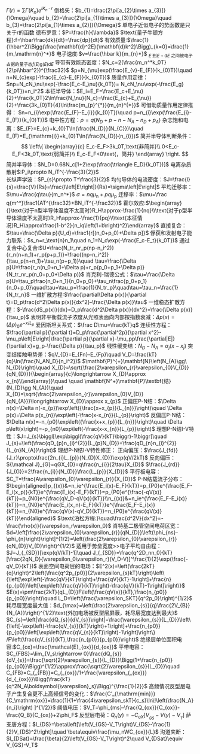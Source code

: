 $\Gamma(r)=\sum\Gamma(K_n)e^{iK_n\cdot r}$
倒格矢：$b_{1}=\frac{2\pi[a_{2}\times a_{3}]}{\Omega}\quad b_{2}=\frac{2\pi[a_{1}\times a_{3}]}{\Omega}\quad b_{3}=\frac{2\pi[a_{1}\times a_{2}]}{\Omega}$
$\text{单电子近似电子的势函数是只关于r的函数}$
德布罗意：$P=\frac{h}{\lambda}$
$\text{量子牛顿方程}:f=\hbar\frac{dk}{dt}=\frac{dp}{dt}$
有效质量:$\frac{1}{\hbar^2}\Bigg(\frac{\mathbf{d}^2E}{\mathbf{d}k^2}\Bigg)_{k=0}=\frac{1}{m_\mathrm{n}^*}$
电子速度:$v=\frac{\hbar k}{m_{n}*}$
$_{E\text{ 到}E+\mathrm{d}E\text{ 之间被电子占据的量子态}f(E)\mathrm{g}(E)\mathrm{d}E}$
导带有效能态密度：$N_c=2(\frac{m_n^*k_0T}{2\pi\hbar^2})^{\frac32}$
$p=N_{\nu}exp(\frac{E_{v}-E_{F}}{k_{0}T})\quad n=N_{c}exp(-\frac{E_{c}-E_{F}}{k_{0}T})$
质量作用定律：$np=N_cN_\nu\exp(-\frac{E_c-E_\nu}{k_0T})= N_cN_\nu\exp(-\frac{E_g}{k_0T})=n_i^2$
本征半导体：$E_i=E_F=\frac{E_c+E_\nu}{2}+\frac{k_0T}2\ln\frac{N_\nu}{N_c}=\frac{E_{c}+E_{\nu}}{2}+\frac{3k_{0}T}{4}\ln\frac{m_{p}^{*}}{m_{n}^{*}}$
可借助质量作用定律推得：
$n=n_{i}\exp(\frac{E_{F}-E_{i}}{k_{0}T})\quad p=n_{i}\exp(\frac{E_{i}-E_{F}}{k_{0}T})$
电中性方程：$\rho=q\left(N_D+p-n-N_A-n_D+p_A\right)$
杂志饱和电离：$E_{F}=E_{c}+k_{0}T\ln(\frac{N_{D}}{N_{C}})\quad E_{F}=E_{\mathrm{i}}+k_{0}T\ln(\frac{N_{D}}{n_{i}})$
简并半导体判断条件：
$$
\left\{ \begin{array}{c}
	E_c-E_F>3k_0T,\text{非简并}\\
	0<E_c-E_F<3k_0T,\text{弱简并}\\
	E_c-E_F<0\text{，简并}
\end{array} \right. 
$$
简并半导体：$N_D=0.68N_c[1+2\exp(\frac{\triangle E_D}{k_0T})]$
电离杂质散射$:P_i\propto N_iT^{-\frac{3}{2}}$   
长纵声学波：$P_{s}\propto T^\frac{3}{2}$ 
均匀导体的电流密度：$J=\frac{I}{s}=\frac{V}{Rs}=\frac{l\left|E\right|}{Rs}=\sigma\left|E\right|$
平均迁移率：$\mu=\frac{q\tau}{m_n^*}$
$\sigma=nq\mu_\mathrm{n}+pq\mu_\mathrm{p}$
迁移率：$\mu=\frac q{m^*}\frac1{AT^{\frac32}+BN_iT^{-\frac32}}$
霍尔效应:$\begin{array}{}\text{对于n型半导体温度不太高时}R_H\approx-\frac{1}{nq}\\\text{对于p型半导体温度不太高时}R_H\approx-\frac{1}{pq}\\\text{本征情况}R_H\approx\frac{1-b^2}{n_iq\left(1+b\right)^2}\end{array}$
直接复合：$\tau=\frac{\Delta p}{U_d}=\frac1{r[(n_0+p_0)+\Delta p]}$
俘获和发射电子能力联系：$s_n=r_\text{n}n_1\quad n_1=N_c\exp(-\frac{E_c-E_t}{k_0T})$
通过复合中心复合:$U=\frac{N_tr_nr_p(np-n_i^2)}{r_n(n+n_1)+r_p(p+p_1)}=\frac{(np-n_i^2)}{\tau_p(n+n_1)+\tau_n(p+p_1)}\quad \tau=\frac{\Delta p}U=\frac{r_n(n_0+n_1+\Delta p)+r_p(p_0+p_1+\Delta p)}{N_tr_nr_p(n_0+p_0+\Delta p)}$
肖克利-瑞德公式：$\tau=\frac{\Delta p}U=\tau_p\frac{n_0+n_1}{n_0+p_0}+\tau_n\frac{p_0+p_1}{n_0+p_0}\quad\tau=\tau_p=\frac{1}{N_tr_p}\quad\tau=\tau_n=\frac{1}{N_tr_n}$
一维扩散方程:$\frac{\partial\Delta p(x)}{\partial t}=D_p\frac{d^2\Delta p(x)}{dx^2}-\frac{\Delta p(x)}\tau$
一维稳态扩散方程：$-\frac{dS_p(x)}{dx}=D_p\frac{d^2\Delta p(x)}{dx^2}=\frac{\Delta p(x)}{\tau_p}$
表明非平衡载流子浓度从光照表面向内部按指数衰减：$\Delta p(x)=\left(\Delta p\right)_0e^{-x/L_p}$
爱因斯坦关系式：$\frac D\mu=\frac{kT}q$
连续性方程：$\frac{\partial p}{\partial t}=D_p\frac{\partial^2p}{\partial x^2}-\mu_p\left|E\right|\frac{\partial p}{\partial x}-\mu_pp\frac{\partial|E|}{\partial x}+g_p-\frac{\Delta p}{\tau_p}$
线性缓变结：$N_D-N_A=\alpha_j(x-x_j)$
突变结接触电势差：$qV_{D}=E_{Fn}-E_{Fp}\quad V_D=\frac{kT}{q}\ln(\frac{N_AN_D}{n_i^2})$
$\mathbf{P}^{+}\mathbf{N}\left(N_{A}\gg\ N_{D}\right)\quad X_{D}=\sqrt{\frac{2\varepsilon_{r}\varepsilon_{0}V_{D}}{qN_{D}}}{\begin{array}{c}\longrightarrow X_{D}\approx x_{n}\\\end{array}}\quad \quad \mathbf{N^+}\mathbf{P}\textbf{结}(N_{D}\gg N_{A})\quad X_{D}=\sqrt{\frac{2\varepsilon_{r}\varepsilon_{0}V_{D}}{qN_{A}}}\longrightarrow X_{D}\approx x_{p}$
正偏压P-N结：$\Delta n(x)=\Delta n(-x_{p})\exp\left({\frac{x+x_{p}}{L_{n}}}\right)\quad  \Delta p(x)=\Delta p(x_{n})\exp\left(-\frac{x-x_{n}}{L_{p}}\right)$
反偏压P-N结：$\Delta n(x)=-n_{p0}\exp\left({\frac{x+x_{p}}{L_{n}}}\right)\quad \Delta p\left(x\right)=-p_{n0}\exp\left(-\frac{x-x_{n}}{L_{p}}\right)$
理想P-N结I-V特性：$J=J_{s}\biggl[\exp\biggl(\frac{qV}{kT}\biggr)-1\biggr]\quad J_{s}=\left(\frac{qD_{p}n_{i}^{2}}{L_{p}N_{D}}+\frac{qD_{n}n_{i}^{2}}{L_{n}N_{A}}\right)$
理想P-N结I-V特性修正：
	正向偏压：$\frac{J_{fd}}{J_r}\propto\frac{2n_{i}L_{p}}{N_{D}X_{D}}\exp(qV/2kT)$
	反向偏压：
		${\mathcal J}_{G}=qGX_{D}=q\frac{n_{i}}{2\tau}X_{D}$
		$\frac{J_{rd}}{J_{G}}=2\frac{n_{i}}{N_{D}}\frac{L_{p}}{X_{D}}$
平行板电容：$C_T=\frac{A\varepsilon_{0}\varepsilon_{r}}{X_{D}}$
P-N结载流子分布：$\begin{aligned}p_{(x)}&=n_ie^{\frac{E_i(x)-E_F}{kT}}=p_{P0}e^{\frac{E_F-E_i(x_p)}{kT}}e^{\frac{E_i(x)-E_F}{kT}}=p_{P0}e^{\frac{-qV(x)}{kT}}=p_{N0}e^{\frac{qV_D-qV(x)}{kT}}\\n_{(x)}&=n_ie^{\frac{E_F-E_i(x)}{kT}}=n_{N0}e^{\frac{E_i(x_n)-E_F}{kT}}e^{\frac{E_F-E_i(x)}{kT}}=n_{N0}e^{\frac{qV(x)-qV_D}{kT}}=n_{P0}e^{\frac{qV(x)}{kT}}\end{aligned}$
$\text{泊松方程:}\quad\frac{d^2V}{dx^2}=-\frac{\rho(x)}{\varepsilon_r\varepsilon_0}$
肖特基二极管空间电荷区宽：$d=\left[\frac{2\varepsilon_{0}\varepsilon_{r}}{qN_{D}}\left(\phi_{ns}-\phi_{n}\right)\right]^{1/2}=\left(\frac{2\varepsilon_{0}\varepsilon_{r}}{qN_{D}}V_{D}\right)^{1/2}$
适用于势垒宽度>>电子平均自由程：$J=J_{_{SD}}[\exp(qV/kT)-1]\quad J_{_{SD}}=\frac{q^2D_nn_0}{kT}[\frac{2qN_D}{\varepsilon_0\varepsilon_r}(V_D-V)]^\frac{1}{2}\exp(\frac{-qV_D}{kT})$
表面空间电荷层的电场：$E^2(x)=\left(\frac{2kT}{q}\right)^2\left(\frac{q^2p_{p0}}{2\varepsilon_{s}kT}\right)\left\{\left[\exp\left(-\frac{qV}{kT}\right)+\frac{qV}{kT}-1\right]+\frac{n}{p_{p0}}\left[\exp\left(\frac{qV}{kT}\right)-\frac{qV}{kT}-1\right]\right\}$
$E(x)=\pm\frac{2kT}{qL_{D}}F\left(\frac{qV(x)}{kT},\frac{n_{p0}}{p_{p0}}\right)\quad L_D=\left(\frac{\varepsilon_SKT}{q^2p_0}\right)^{1/2}$
耗尽层宽度最大值：$d_{\max}=\left(\frac{2\varepsilon_{s}}{q}\frac{2V_{B}}{N_{A}}\right)^{1/2}\text{外加电场被反型层屏蔽，耗尽层宽度达到最大}$
$C_{s}=\left|\frac{dQ_{s}}{dV_{s}}\right|=\frac{\varepsilon_{s}}{L_{D}}\left\{\left[-\exp\left(-\frac{qV_{s}}{kT}\right)+1\right]+\frac{n_{p0}}{p_{p0}}\left[\exp\left(\frac{qV_{s}}{kT}\right)-1\right]\right\} /F\left(\frac{qV_{s}}{kT},\frac{n_{p0}}{p_{p0}}\right)$
绝缘层单位面积电容:$C_{ox}=\frac{\mathcal{E}_{ox}}{d_{ox}}$
平带电容：$C_{FBS}=\lim_{V_s\rightarrow 0}\frac{dQ_{s}}{dV_{s}}=\frac{\sqrt{2}\varepsilon_{s}}{L_{D}}\Bigg(1+\frac{n_{p0}}{p_{p0}}\Bigg)^{1/2}\approx\frac{\sqrt{2}\varepsilon_{s}}{L_{D}}\quad C_{FB}=C_{_{FB}}=C_{_{ox}}/1+\frac{\varepsilon_{_{ox}}}{d_{_{ox}}}\Bigg(\frac{kT}{q^2N_A\boldsymbol{\varepsilon}_s}\Bigg)^{\frac{1}{2}}$
高频情况反型层电子产生复合更不上高频信号的变化：$\frac{C’_{\mathrm{min}}}{C_\mathrm{ox}}=\frac{1}{1+\frac{4\varepsilon_skT}{c_s}\ln\!\left(\frac{N_A}{n_i}\right) ]^{1/2}}$
阈值电压：$V_T=\phi_{ms}-\frac{Q_{ox}}{C_{ox}}-\frac{Q_B}{C_{ox}}+2\phi_F$
反型层电荷：$Q_n\left(y\right)=-C_{oX}\left[V_{_{GS}}-V\left(y\right)-V_{_T}\right]$
萨支唐方程：$I_{DS}=\beta\left[\left(V_{GS}-V_T\right)V_{DS}-\frac{1}{2}V_{DS}^2\right]\quad  \beta\equiv\frac{\mu_nWC_{ox}}{L}$
沟道夹断：$I_{DSat}=\frac{\beta}{2}\left(V_{GS}-V_T\right)^2\quad V_{DSat}\equiv V_{GS}-V_T$
